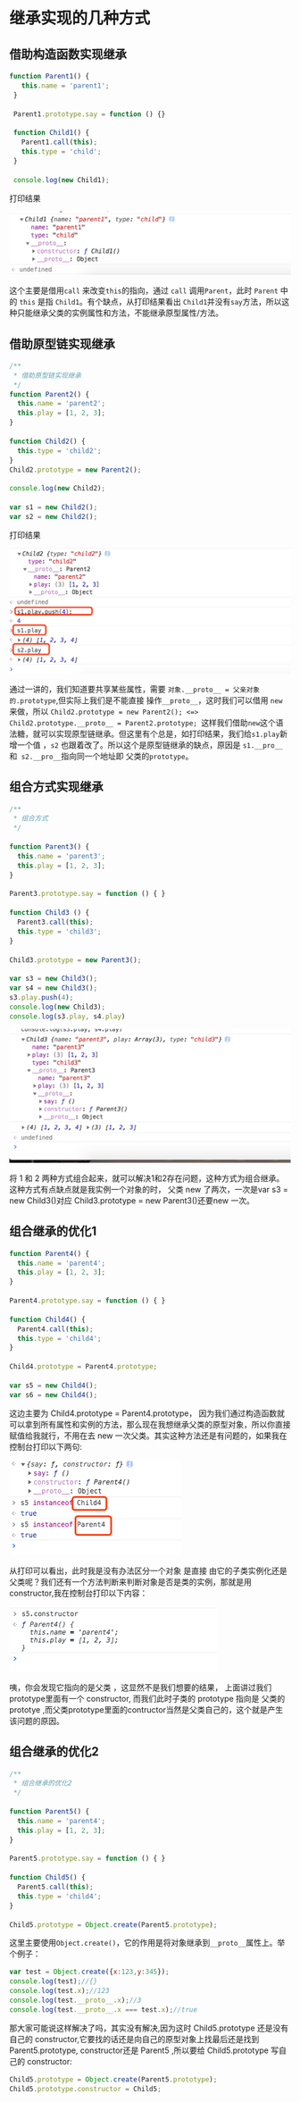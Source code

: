 # 继承实现的几种方式

## 借助构造函数实现继承

``` js
function Parent1() {
   this.name = 'parent1';
 }
 
 Parent1.prototype.say = function () {}
 
 function Child1() {
   Parent1.call(this);
   this.type = 'child';
 }

 console.log(new Child1);
```
打印结果

![](./img/js3-1.png)

这个主要是借用`call` 来改变`this`的指向，通过 `call` 调用`Parent`，此时 `Parent` 中的 `this` 是指 `Child1`。有个缺点，从打印结果看出 `Child1`并没有`say`方法，所以这种只能继承父类的实例属性和方法，不能继承原型属性/方法。

## 借助原型链实现继承

``` js
/**
 * 借助原型链实现继承
 */
function Parent2() {
  this.name = 'parent2';
  this.play = [1, 2, 3];
}

function Child2() {
  this.type = 'child2';
}
Child2.prototype = new Parent2();

console.log(new Child2);

var s1 = new Child2();
var s2 = new Child2();
```
打印结果

![](./img/js3-2.png)

通过一讲的，我们知道要共享某些属性，需要 `对象.__proto__ = 父亲对象的.prototype`,但实际上我们是不能直接 操作`__proto__`，这时我们可以借用 `new` 来做，所以
`Child2.prototype = new Parent2(); <=> Child2.prototype.__proto__ = Parent2.prototype; `这样我们借助`new`这个语法糖，就可以实现原型链继承。但这里有个总是，如打印结果，我们给`s1.play`新增一个值 ，`s2` 也跟着改了。所以这个是原型链继承的缺点，原因是 `s1.__pro__ `和` s2.__pro__`指向同一个地址即 父类的`prototype`。

## 组合方式实现继承
``` js
/**
 * 组合方式
 */

function Parent3() {
  this.name = 'parent3';
  this.play = [1, 2, 3];
}

Parent3.prototype.say = function () { }

function Child3 () {
  Parent3.call(this);
  this.type = 'child3';
}

Child3.prototype = new Parent3();

var s3 = new Child3();
var s4 = new Child3();
s3.play.push(4);
console.log(new Child3);
console.log(s3.play, s4.play)
```
![](./img/js3-3.png)

将 1 和 2 两种方式组合起来，就可以解决1和2存在问题，这种方式为组合继承。这种方式有点缺点就是我实例一个对象的时， 父类 new 了两次，一次是var s3 = new Child3()对应  Child3.prototype = new Parent3()还要new 一次。

## 组合继承的优化1

``` js
function Parent4() {
  this.name = 'parent4';
  this.play = [1, 2, 3];
}

Parent4.prototype.say = function () { }

function Child4() {
  Parent4.call(this);
  this.type = 'child4';
}

Child4.prototype = Parent4.prototype;

var s5 = new Child4();
var s6 = new Child4();
``` 
这边主要为 Child4.prototype = Parent4.prototype， 因为我们通过构造函数就可以拿到所有属性和实例的方法，那么现在我想继承父类的原型对象，所以你直接赋值给我就行，不用在去 new 一次父类。其实这种方法还是有问题的，如果我在控制台打印以下两句:

![](./img/js3-4.png)

从打印可以看出，此时我是没有办法区分一个对象 是直接 由它的子类实例化还是父类呢？我们还有一个方法判断来判断对象是否是类的实例，那就是用 constructor,我在控制台打印以下内容：

![](./img/js3-5.png)

咦，你会发现它指向的是父类 ，这显然不是我们想要的结果， 上面讲过我们 prototype里面有一个 constructor, 而我们此时子类的 prototype 指向是 父类的 prototye ,而父类prototype里面的contructor当然是父类自己的，这个就是产生该问题的原因。

## 组合继承的优化2

``` js
/**
 * 组合继承的优化2
 */

function Parent5() {
  this.name = 'parent4';
  this.play = [1, 2, 3];
}

Parent5.prototype.say = function () { }

function Child5() {
  Parent5.call(this);
  this.type = 'child4';
}

Child5.prototype = Object.create(Parent5.prototype);
```
这里主要使用`Object.create()`，它的作用是将对象继承到`__proto__`属性上。举个例子：

``` js
var test = Object.create({x:123,y:345});
console.log(test);//{}
console.log(test.x);//123
console.log(test.__proto__.x);//3
console.log(test.__proto__.x === test.x);//true
```

那大家可能说这样解决了吗，其实没有解决,因为这时 Child5.prototype 还是没有自己的 constructor,它要找的话还是向自己的原型对象上找最后还是找到  Parent5.prototype, constructor还是 Parent5 ,所以要给 Child5.prototype 写自己的 constructor:

``` js
Child5.prototype = Object.create(Parent5.prototype);
Child5.prototype.constructor = Child5;
```

